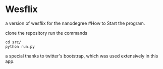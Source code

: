 # Wesflix
a version of wesflix for the nanodegree
#How to Start the program.

clone the repository
run the commands 
```
cd src/
python run.py
```

a special thanks to twitter's bootstrap, which was used extensively in this app.
